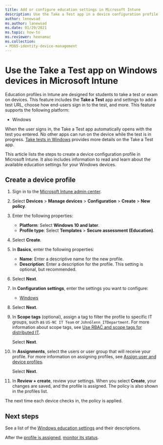 ```yaml
---
title: Add or configure education settings in Microsoft Intune
description: Use the Take a Test app in a device configuration profile on Windows devices in Microsoft Intune. Create a configuration profile using the Education settings, and enter a test app URL, choose how users sign-in, monitor the screen during the test, and allow or prevent text suggestions during the test.
author: lenewsad
ms.author: lanewsad
ms.date: 01/29/2021
ms.topic: how-to
ms.reviewer: heenamac
ms.collection:
- M365-identity-device-management
---
```


# Use the Take a Test app on Windows devices in Microsoft Intune

Education profiles in Intune are designed for students to take a test or exam on devices. This feature includes the **Take a Test** app and settings to add a test URL, choose how end-users sign in to the test, and more. This feature supports the following platform:

- Windows

When the user signs in, the Take a Test app automatically opens with the test you entered. No other apps can run on the device while the test is in progress. [Take tests in Windows](/education/windows/take-tests-in-windows-10) provides more details on the Take a Test app.

This article lists the steps to create a device configuration profile  in Microsoft Intune. It also includes information to read and learn about the available education settings for your Windows devices.

## Create a device profile

1. Sign in to the [Microsoft Intune admin center](https://go.microsoft.com/fwlink/?linkid=2109431).
2. Select **Devices** > **Manage devices** > **Configuration** > **Create** > **New policy**.
3. Enter the following properties:

    - **Platform**: Select **Windows 10 and later**.
    - **Profile type**: Select **Templates** > **Secure assessment (Education)**.

4. Select **Create**.
5. In **Basics**, enter the following properties:

    - **Name**: Enter a descriptive name for the new profile.
    - **Description**: Enter a description for the profile. This setting is optional, but recommended.

6. Select **Next**.
7. In **Configuration settings**, enter the settings you want to configure:

    - [Windows](education-settings-windows.md)

8. Select **Next**.

9. In **Scope tags** (optional), assign a tag to filter the profile to specific IT groups, such as `US-NC IT Team` or `JohnGlenn_ITDepartment`. For more information about scope tags, see [Use RBAC and scope tags for distributed IT](../fundamentals/scope-tags.md).

    Select **Next**.

10. In **Assignments**, select the users or user group that will receive your profile. For more information on assigning profiles, see [Assign user and device profiles](device-profile-assign.md).

    Select **Next**.

11. In **Review + create**, review your settings. When you select **Create**, your changes are saved, and the profile is assigned. The policy is also shown in the profiles list.

The next time each device checks in, the policy is applied.

## Next steps

See a list of the [Windows education settings](education-settings-windows.md) and their descriptions.

After the [profile is assigned](device-profile-assign.md), [monitor its status](device-profile-monitor.md).
